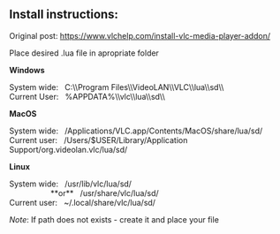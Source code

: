## Install instructions:

Original post: https://www.vlchelp.com/install-vlc-media-player-addon/

Place desired .lua file in apropriate folder

**Windows**
<p>
System wide:&#160;&#160; C:\\Program Files\\VideoLAN\\VLC\\lua\\sd\\<br>
Current User:&#160;&#160; %APPDATA%\\vlc\\lua\\sd\\
</p>

**MacOS**
<p>
System wide:&#160;&#160; /Applications/VLC.app/Contents/MacOS/share/lua/sd/<br>
Current user:&#160;&#160; /Users/$USER/Library/Application Support/org.videolan.vlc/lua/sd/<br>
</p>

**Linux**
<p>
System wide:&#160;&#160; /usr/lib/vlc/lua/sd/<br> 
&#160;&#160;&#160;&#160;&#160;&#160;&#160;&#160;&#160;&#160;&#160;&#160;&#160;&#160;&#160;&#160;&#160;&#160; 
**or**&#160;&#160; /usr/share/vlc/lua/sd/<br>
Current user:&#160;&#160; ~/.local/share/vlc/lua/sd/
</p>

*Note*: If path does not exists - create it and place your file